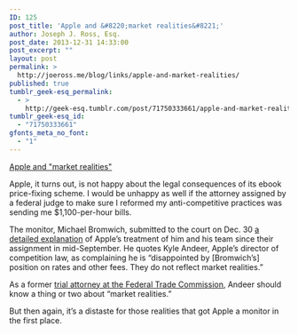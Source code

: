 ```yaml
---
ID: 125
post_title: 'Apple and &#8220;market realities&#8221;'
author: Joseph J. Ross, Esq.
post_date: 2013-12-31 14:33:00
post_excerpt: ""
layout: post
permalink: >
  http://joeross.me/blog/links/apple-and-market-realities/
published: true
tumblr_geek-esq_permalink:
  - >
    http://geek-esq.tumblr.com/post/71750333661/apple-and-market-realities
tumblr_geek-esq_id:
  - "71750333661"
gfonts_meta_no_font:
  - "1"
---
```

<a href='http://online.wsj.com/news/article_email/SB10001424052702304361604579291042388608328-lMyQjAxMTAzMDMwMDEzNDAyWj'>Apple and "market realities"</a><div class="link_description"><p>Apple, it turns out, is not happy about the legal consequences of its ebook price-fixing scheme. I would be unhappy as well if the attorney assigned by a federal judge to make sure I reformed my anti-competitive practices was sending me $1,100-per-hour bills. </p>

<p>The monitor, Michael Bromwich, submitted to the court on Dec. 30&#160;<a href="http://www.scribd.com/doc/194739635/Bromwich-Declaration" target="_blank">a detailed explanation</a> of Apple&#8217;s treatment of him and his team since their assignment in mid-September. He quotes Kyle Andeer, Apple&#8217;s director of competition law, as complaining he is &#8220;disappointed by [Bromwich&#8217;s] position on rates and other fees. They do not reflect market realities.&#8221;</p>

<p>As a former <a href="http://www.linkedin.com/pub/kyle-andeer/49/7b8/13" target="_blank">trial attorney at the Federal Trade Commission</a>, Andeer should know a thing or two about &#8220;market realities.&#8221; </p>

<p>But then again, it&#8217;s a distaste for those realities that got Apple a monitor in the first place.</p></div>